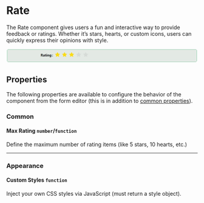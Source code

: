 # Rate

The Rate component gives users a fun and interactive way to provide feedback or ratings. Whether it’s stars, hearts, or custom icons, users can quickly express their opinions with style.

![Image](../data-entry/images/rate1.png)

## **Properties**

The following properties are available to configure the behavior of the component from the form editor (this is in addition to [common properties](/docs/front-end-basics/form-components/common-component-properties)).

### Common

#### **Max Rating**  ``number``/``function``

Define the maximum number of rating items (like 5 stars, 10 hearts, etc.)
___


### Appearance

####  **Custom Styles** ``function``

Inject your own CSS styles via JavaScript (must return a style object).